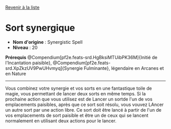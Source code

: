 [Revenir à la liste](..)

# Sort synergique

 * **Nom d'origine** : Synergistic Spell
 * **Niveau** : 20


<p><span><strong>Prérequis</strong> @Compendium[pf2e.feats-srd.HgBksiMTUibPK36M]{Initié de l'Incantation paisible}, @Compendium[pf2e.feats-srd.XpZkzUV9PwUHvmyq]{Synergie Fulminante}, légendaire en Arcanes et en Nature<br></span></p>
<hr>
<p>Vous combinez votre synergie et vos sorts en une fantastique toile de magie, vous permettant de lancer deux sorts en même temps. Si la prochaine action que vous utilisez est de Lancer un sortde l'un de vos emplacements paisibles, après que ce sort soit résolu, vous vouvez LAncer un autre sort par une action libre. Ce sort doit être lancé à partir de l'un de vos emplacements de sort paisible et être un de ceux qui se lancent normalement en utilisant deux actions pour le lancer.&nbsp;</p>